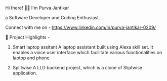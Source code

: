 

Hi there! 👋🤓
I'm Purva Jantikar

a Software Developer and Coding Enthusiast.

Connect with me on - https://www.linkedin.com/in/purva-jantikar-0209/

📕 Project Highlights - 

1) Smart laptop assitant 
A laptop assistant built using Alexa skill set. It enables a voice user
interface which facilitate various functionalities on laptop and phone

3) Splitwise
A LLD backend project, which is a clone of Sliptwise application.
